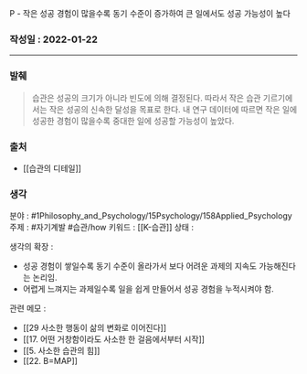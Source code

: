 P - 작은 성공 경험이 많을수록 동기 수준이 증가하여 큰 일에서도 성공 가능성이 높다

### 작성일 : 2022-01-22 
----
### 발췌
> 습관은 성공의 크기가 아니라 빈도에 의해 결정된다. 따라서 작은 습관 기르기에서는 작은 성공의 신속한 달성을 목표로 한다. 내 연구 데이터에 따르면 작은 일에 성공한 경험이 많을수록 중대한 일에 성공할 가능성이 높았다.
### 출처
- [[습관의 디테일]]

### 생각

분야 : #1Philosophy_and_Psychology/15Psychology/158Applied_Psychology
주제 : #자기계발 #습관/how 
키워드 : [[K-습관]]
상태 : 

생각의 확장 :
- 성공 경험이 쌓일수록 동기 수준이 올라가서 보다 어려운 과제의 지속도 가능해진다는 논리임.
- 어렵게 느껴지는 과제일수록 일을 쉽게 만들어서 성공 경험을 누적시켜야 함.

관련 메모 : 
- [[29 사소한 행동이 삶의 변화로 이어진다]]
- [[17. 어떤 거창함이라도 사소한 한 걸음에서부터 시작]]
- [[5. 사소한 습관의 힘]]
- [[22. B=MAP]]